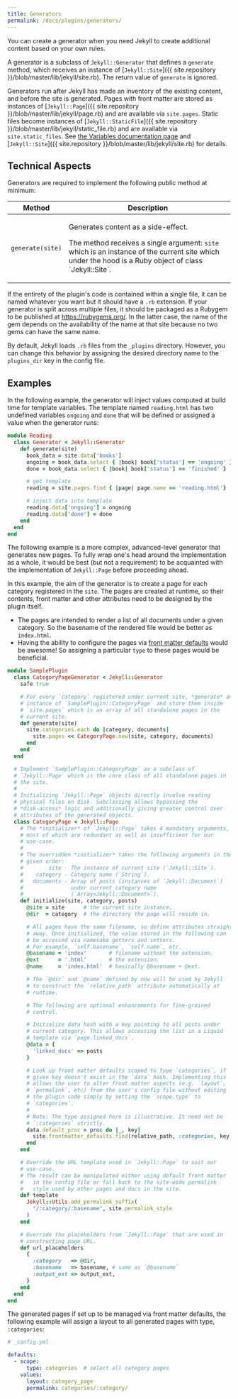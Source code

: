 ```yaml
---
title: Generators
permalink: /docs/plugins/generators/
---
```


You can create a generator when you need Jekyll to create additional content based on your own rules.

A generator is a subclass of `Jekyll::Generator` that defines a `generate` method, which receives an instance of
[`Jekyll::Site`]({{ site.repository }}/blob/master/lib/jekyll/site.rb). The return value of `generate` is ignored.

Generators run after Jekyll has made an inventory of the existing content, and before the site is generated. Pages with
front matter are stored as instances of [`Jekyll::Page`]({{ site.repository }}/blob/master/lib/jekyll/page.rb) and are
available via `site.pages`. Static files become instances of
[`Jekyll::StaticFile`]({{ site.repository }}/blob/master/lib/jekyll/static_file.rb)
and are available via `site.static_files`. See [the Variables documentation page](/docs/variables/) and
[`Jekyll::Site`]({{ site.repository }}/blob/master/lib/jekyll/site.rb) for details.

## Technical Aspects

Generators are required to implement the following public method at minimum:

<div class="mobile-side-scroller">
<table>
  <thead>
    <tr>
      <th>Method</th>
      <th>Description</th>
    </tr>
  </thead>
  <tbody>
    <tr>
      <td>
        <p><code>generate(site)</code></p>
      </td>
      <td>
        <p>Generates content as a side-effect.</p>
        <p>
          The method receives a single argument: <code>site</code> which is an instance of the current site
          which under the hood is a Ruby object of class `Jekyll::Site`.
        </p>
      </td>
    </tr>
  </tbody>
</table>
</div>

If the entirety of the plugin's code is contained within a single file, it can be named whatever you want but it should have a `.rb`
extension. If your generator is split across multiple files, it should be packaged as a Rubygem to be published at https://rubygems.org/.
In the latter case, the name of the gem depends on the availability of the name at that site because no two gems can have the same name.

By default, Jekyll loads `.rb` files from the `_plugins` directory. However, you can change this behavior by assigning the desired directory
name to the `plugins_dir` key in the config file.

## Examples

In the following example, the generator will inject values computed at build time for template variables. The template named `reading.html`
has two undefined variables `ongoing` and `done` that will be defined or assigned a value when the generator runs:

```ruby
module Reading
  class Generator < Jekyll::Generator
    def generate(site)
      book_data = site.data['books']
      ongoing = book_data.select { |book| book['status'] == 'ongoing' }
      done = book_data.select { |book| book['status'] == 'finished' }

      # get template
      reading = site.pages.find { |page| page.name == 'reading.html'}

      # inject data into template
      reading.data['ongoing'] = ongoing
      reading.data['done'] = done
    end
  end
end
```

The following example is a more complex, advanced-level generator that generates new pages. To fully wrap one's head around the implementation
as a whole, it would be best (but not a requirement) to be acquainted with the implementation of `Jekyll::Page` before proceeding ahead.

In this example, the aim of the generator is to create a page for each category registered in the `site`. The pages are created at runtime, so
their contents, front matter and other attributes need to be designed by the plugin itself.
* The pages are intended to render a list of all documents under a given category. So the basename of the rendered file would be better as
`index.html`.
* Having the ability to configure the pages via [front matter defaults](/docs/configuration/front-matter-defaults/) would be awesome! So
assigning a particular `type` to these pages would be beneficial.

```ruby
module SamplePlugin
  class CategoryPageGenerator < Jekyll::Generator
    safe true

    # For every `category` registered under current site, *generate* an
    # instance of `SamplePlugin::CategoryPage` and store them inside
    # `site.pages` which is an array of all standalone pages in the
    # current site.
    def generate(site)
      site.categories.each do |category, documents|
        site.pages << CategoryPage.new(site, category, documents)
      end
    end
  end

  # Implement `SamplePlugin::CategoryPage` as a subclass of
  # `Jekyll::Page` which is the core class of all standalone pages in
  # the site.
  #
  # Initializing `Jekyll::Page` objects directly involve reading
  # physical files on disk. Subclassing allows bypassing the
  # *disk-access* logic and additionally giving greater control over
  # attributes of the generated objects.
  class CategoryPage < Jekyll::Page
    # The *initializer* of `Jekyll::Page` takes 4 mandatory arguments,
    # most of which are redundant as well as insufficient for our
    # use-case.
    #
    # The overridden *initializer* takes the following arguments in the
    # given order:
    #        site - The instance of current site (`Jekyll::Site`).
    #    category - Category name (`String`).
    #   documents - Array of posts (instances of `Jekyll::Document`)
    #               under current category name
    #               (`Array<Jekyll::Document>`).
    def initialize(site, category, posts)
      @site = site      # the current site instance.
      @dir  = category  # the directory the page will reside in.

      # All pages have the same filename, so define attributes straight
      # away. Once initialized, the value stored in the following can
      # be accessed via namesake getters and setters.
      # For example, `self.basename`, `self.name`, etc.
      @basename = 'index'       # filename without the extension.
      @ext      = '.html'       # the extension.
      @name     = 'index.html'  # basically @basename + @ext.

      # The `@dir` and `@name` defined by now will be used by Jekyll
      # to construct the `relative_path` attribute automatically at
      # runtime.

      # The following are optional enhancements for fine-grained
      # control.

      # Initialize data hash with a key pointing to all posts under
      # current category. This allows accessing the list in a Liquid
      # template via `page.linked_docs`.
      @data = {
        'linked_docs' => posts
      }

      # Look up front matter defaults scoped to type `categories`, if
      # given key doesn't exist in the `data` hash. Implementing this
      # allows the user to alter front matter aspects (e.g. `layout`,
      # `permalink`, etc) from the user's config file without editing
      # the plugin code simply by setting the `scope.type` to
      # `categories`.
      #
      # Note: The type assigned here is illustrative. It need not be
      # `:categories` strictly.
      data.default_proc = proc do |_, key|
        site.frontmatter_defaults.find(relative_path, :categories, key)
      end
    end

    # Override the URL template used in `Jekyll::Page` to suit our
    # use-case.
    # The result can be manipulated either using default front matter
    #   in the config file or fall back to the site-wide permalink
    #   style used by other pages and docs in the site.
    def template
      Jekyll::Utils.add_permalink_suffix(
        "/:category/:basename", site.permalink_style
      )
    end

    # Override the placeholders from `Jekyll::Page` that are used in
    # constructing page URL.
    def url_placeholders
      {
        :category   => @dir,
        :basename   => basename, # same as `@basename`
        :output_ext => output_ext,
      }
    end
  end
end
```

The generated pages if set up to be managed via front matter defaults, the following example will assign a layout to all generated pages with
type, `:categories`:

```yaml
# _config.yml

defaults:
  - scope:
      type: categories  # select all category pages
    values:
      layout: category_page
      permalink: categories/:category/
```
